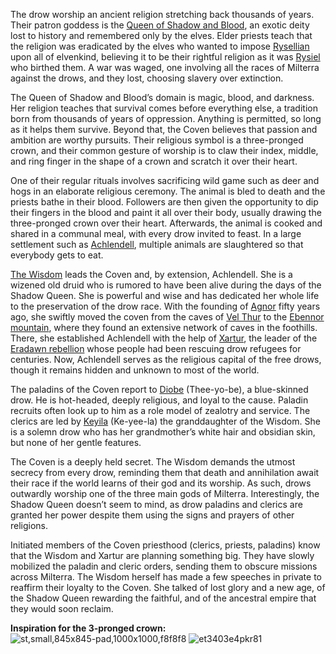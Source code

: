 The drow worship an ancient religion stretching back thousands of years. Their patron goddess is the [Queen of Shadow and Blood](Dungeons%20and%20Dragons/4.%20Characters/Eradawn%20Rebellion/Coven/Queen%20of%20Shadow%20and%20Blood.md), an exotic deity lost to history and remembered only by the elves. Elder priests teach that the religion was eradicated by the elves who wanted to impose [Rysellian](Dungeons%20and%20Dragons/6.%20Lore/Religion/Dominant%20Pantheon/Rysellian.md) upon all of elvenkind, believing it to be their rightful religion as it was [Rysiel](Dungeons%20and%20Dragons/4.%20Characters/Gods/Rysiel.md) who birthed them. A war was waged, one involving all the races of Milterra against the drows, and they lost, choosing slavery over extinction.

The Queen of Shadow and Blood’s domain is magic, blood, and darkness. Her religion teaches that survival comes before everything else, a tradition born from thousands of years of oppression. Anything is permitted, so long as it helps them survive. Beyond that, the Coven believes that passion and ambition are worthy pursuits. Their religious symbol is a three-pronged crown, and their common gesture of worship is to claw their index, middle, and ring finger in the shape of a crown and scratch it over their heart.

One of their regular rituals involves sacrificing wild game such as deer and hogs in an elaborate religious ceremony. The animal is bled to death and the priests bathe in their blood. Followers are then given the opportunity to dip their fingers in the blood and paint it all over their body, usually drawing the three-pronged crown over their heart. Afterwards, the animal is cooked and shared in a communal meal, with every drow invited to feast. In a large settlement such as [Achlendell](Achlendell), multiple animals are slaughtered so that everybody gets to eat.

[The Wisdom](The%20Wisdom) leads the Coven and, by extension, Achlendell. She is a wizened old druid who is rumored to have been alive during the days of the Shadow Queen. She is powerful and wise and has dedicated her whole life to the preservation of the drow race. With the founding of [Agnor](Dungeons%20and%20Dragons/5.%20Locations/Agnor/Agnor.md) fifty years ago, she swiftly moved the coven from the caves of [Vel Thur](Dungeons%20and%20Dragons/5.%20Locations/Vel%20Thur/Vel%20Thur.md) to the [Ebennor mountain](Ebennor%20mountain), where they found an extensive network of caves in the foothills. There, she established Achlendell with the help of [Xartur](Dungeons%20and%20Dragons/4.%20Characters/Eradawn%20Rebellion/Xartur.md), the leader of the [Eradawn rebellion](Eradawn%20rebellion) whose people had been rescuing drow refugees for centuries. Now, Achlendell serves as the religious capital of the free drows, though it remains hidden and unknown to most of the world.

The paladins of the Coven report to [Diobe](Diobe) (Thee-yo-be), a blue-skinned drow. He is hot-headed, deeply religious, and loyal to the cause. Paladin recruits often look up to him as a role model of zealotry and service. The clerics are led by [Keyila](Keyila) (Ke-yee-la) the granddaughter of the Wisdom. She is a solemn drow who has her grandmother’s white hair and obsidian skin, but none of her gentle features.

The Coven is a deeply held secret. The Wisdom demands the utmost secrecy from every drow, reminding them that death and annihilation await their race if the world learns of their god and its worship. As such, drows outwardly worship one of the three main gods of Milterra. Interestingly, the Shadow Queen doesn’t seem to mind, as drow paladins and clerics are granted her power despite them using the signs and prayers of other religions.

Initiated members of the Coven priesthood (clerics, priests, paladins) know that the Wisdom and Xartur are planning something big. They have slowly mobilized the paladin and cleric orders, sending them to obscure missions across Milterra. The Wisdom herself has made a few speeches in private to reaffirm their loyalty to the Coven. She talked of lost glory and a new age, of the Shadow Queen rewarding the faithful, and of the ancestral empire that they would soon reclaim.

**Inspiration for the 3-pronged crown:**
![st,small,845x845-pad,1000x1000,f8f8f8](content/Pictures/st,small,845x845-pad,1000x1000,f8f8f8.jpg)
![et3403e4pkr81](content/Pictures/et3403e4pkr81.webp)

